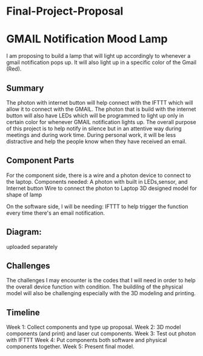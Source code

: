 # Final-Project-Proposal
# GMAIL Notification Mood Lamp
I am proposing to build a lamp that will light up accordingly to whenever a gmail notification pops up. It will also light up in a specific color of the Gmail (Red).

## Summary
The photon with internet button will help connect with the IFTTT which will allow it to connect with the GMAIL. The photon that is build with the internet button will also have LEDs which will be programmed to light up only in certain color for whenever GMAIL notification lights up.
The overall purpose of this project is to help notify in silence but in an attentive way during meetings and during work time. During personal work, it will be less distractive and help the people know when they have received an email. 

## Component Parts
For the component side, there is a wire and a photon device to connect to the laptop.
Components needed:
A photon with built in LEDs,sensor, and Internet button
Wire to connect the photon to Laptop
3D designed model for shape of lamp

On the software side, I will be needing:
IFTTT to help trigger the function every time there's an email notification.

## Diagram:
uploaded separately

## Challenges
The challenges I may encounter is the codes that I will need in order to help the overall device function with condition.
The buildilng of the physical model will also be challenging especially with the 3D modeling and printing.

## Timeline
Week 1: Collect components and type up proposal.
Week 2: 3D model components (and print) and laser cut components.
Week 3: Test out photon with IFTTT
Week 4: Put components both software and physical components together.
Week 5: Present final model.
